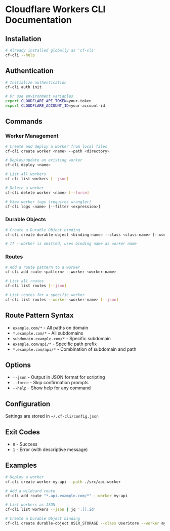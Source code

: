 # Cloudflare Workers CLI Documentation

## Installation

```bash
# Already installed globally as 'cf-cli'
cf-cli --help
```

## Authentication

```bash
# Initialize authentication
cf-cli auth init

# Or use environment variables
export CLOUDFLARE_API_TOKEN=your-token
export CLOUDFLARE_ACCOUNT_ID=your-account-id
```

## Commands

### Worker Management

```bash
# Create and deploy a worker from local files
cf-cli create worker <name> --path <directory>

# Deploy/update an existing worker
cf-cli deploy <name>

# List all workers
cf-cli list workers [--json]

# Delete a worker
cf-cli delete worker <name> [--force]

# View worker logs (requires wrangler)
cf-cli logs <name> [--filter <expression>]
```

### Durable Objects

```bash
# Create a Durable Object binding
cf-cli create durable-object <binding-name> --class <class-name> [--worker <worker-name>]

# If --worker is omitted, uses binding name as worker name
```

### Routes

```bash
# Add a route pattern to a worker
cf-cli add route <pattern> --worker <worker-name>

# List all routes
cf-cli list routes [--json]

# List routes for a specific worker
cf-cli list routes --worker <worker-name> [--json]
```

## Route Pattern Syntax

- `example.com/*` - All paths on domain
- `*.example.com/*` - All subdomains
- `subdomain.example.com/*` - Specific subdomain
- `example.com/api/*` - Specific path prefix
- `*.example.com/api/*` - Combination of subdomain and path

## Options

- `--json` - Output in JSON format for scripting
- `--force` - Skip confirmation prompts
- `--help` - Show help for any command

## Configuration

Settings are stored in `~/.cf-cli/config.json`

## Exit Codes

- `0` - Success
- `1` - Error (with descriptive message)

## Examples

```bash
# Deploy a worker
cf-cli create worker my-api --path ./src/api-worker

# Add a wildcard route
cf-cli add route "*.api.example.com/*" --worker my-api

# List workers as JSON
cf-cli list workers --json | jq '.[].id'

# Create a Durable Object binding
cf-cli create durable-object USER_STORAGE --class UserStore --worker my-api
```